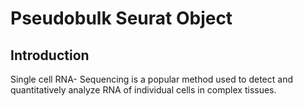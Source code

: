 # Pseudobulk Seurat Object 

## Introduction 
Single cell RNA- Sequencing is a popular method used to detect and quantitatively analyze RNA of individual cells in complex tissues. 

